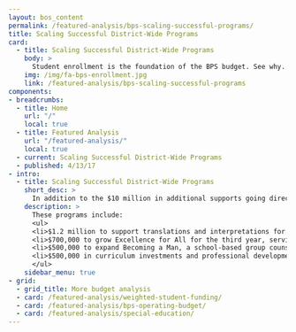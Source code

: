 ```yaml
---
layout: bos_content
permalink: /featured-analysis/bps-scaling-successful-programs/
title: Scaling Successful District-Wide Programs
card:
  - title: Scaling Successful District-Wide Programs
    body: >
      Student enrollment is the foundation of the BPS budget. See why.
    img: /img/fa-bps-enrollment.jpg
    link: /featured-analysis/bps-scaling-successful-programs
components:
- breadcrumbs:
  - title: Home
    url: "/"
    local: true
  - title: Featured Analysis
    url: "/featured-analysis/"
    local: true
  - current: Scaling Successful District-Wide Programs
  - published: 4/13/17
- intro:
  - title: Scaling Successful District-Wide Programs
    short_desc: >
      In addition to the $10 million in additional supports going directly to schools, BPS is expanding system-wide initiatives that are closing opportunity and achievement gaps for students across the city. 
    description: >
      These programs include:
      <ul>
      <li>$1.2 million to support translations and interpretations for students with individualized education plans (IEPs) and their families.</li>
      <li>$700,000 to grow Excellence for All for the third year, serving 6th graders in both K-8 programs and extended to 6th graders for feeder middle schools. With a total investment of $2.6 million, this improves equity of access to rigorous academic programming.</li>
      <li>$500,000 to expand Becoming a Man, a school-based group counseling program that guides young men in 7-12th grades to learn, internalize and practice social cognitive skills, make responsible decisions for their future and become positive members of their school and community.</li>
      <li>$500,000 in curriculum investments and professional development for English language learner classrooms and teaching staff, investments in social and emotional learning curriculum for students in grades K-2, and expanding successful curriculum pilots.</li>
      </ul>
    sidebar_menu: true    
- grid:
  - grid_title: More budget analysis
  - card: /featured-analysis/weighted-student-funding/
  - card: /featured-analysis/bps-operating-budget/
  - card: /featured-analysis/special-education/
---
```


